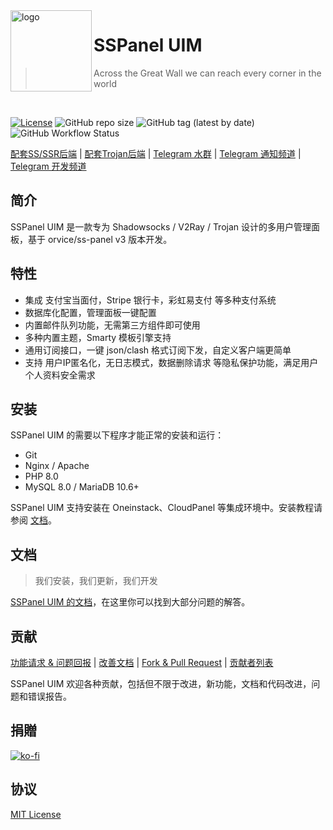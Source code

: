 <img src="https://raw.githubusercontent.com/Anankke/SSPanel-Uim/dev/public/images/uim-logo-round.png" alt="logo" width="130" height="130" align="left" />

<h1>SSPanel UIM</h1>

> Across the Great Wall we can reach every corner in the world

<br/>

[![License](https://img.shields.io/github/license/Anankke/SSPanel-Uim?style=flat-square)](https://github.com/Anankke/SSPanel-Uim/blob/dev/LICENSE)
![GitHub repo size](https://img.shields.io/github/repo-size/anankke/sspanel-uim?style=flat-square&color=328657)
![GitHub tag (latest by date)](https://img.shields.io/github/v/tag/Anankke/SSPanel-Uim?style=flat-square)
![GitHub Workflow Status](https://img.shields.io/github/workflow/status/Anankke/SSPanel-Uim/Lint%20code?label=lint&style=flat-square)


[配套SS/SSR后端](https://github.com/sspanel-uim/shadowsocks-mod) | [配套Trojan后端](https://github.com/sspanel-uim/TrojanX) | [Telegram 水群](https://t.me/ssunion) | [Telegram 通知频道](https://t.me/sspanel_uim) | [Telegram 开发频道](https://t.me/sspanel_uim_dev)

## 简介

SSPanel UIM 是一款专为 Shadowsocks / V2Ray / Trojan 设计的多用户管理面板，基于 orvice/ss-panel v3 版本开发。

## 特性

- 集成 支付宝当面付，Stripe 银行卡，彩虹易支付 等多种支付系统
- 数据库化配置，管理面板一键配置
- 内置邮件队列功能，无需第三方组件即可使用
- 多种内置主题，Smarty 模板引擎支持
- 通用订阅接口，一键 json/clash 格式订阅下发，自定义客户端更简单
- 支持 用户IP匿名化，无日志模式，数据删除请求 等隐私保护功能，满足用户个人资料安全需求

## 安装

SSPanel UIM 的需要以下程序才能正常的安装和运行：

- Git
- Nginx / Apache
- PHP 8.0
- MySQL 8.0 / MariaDB 10.6+

SSPanel UIM 支持安装在 Oneinstack、CloudPanel 等集成环境中。安装教程请参阅 [文档](https://wiki.sspanel.org)。

## 文档

> 我们安装，我们更新，我们开发

[SSPanel UIM 的文档](https://wiki.sspanel.org)，在这里你可以找到大部分问题的解答。

## 贡献

[功能请求 & 问题回报](https://github.com/Anankke/SSPanel-Uim/issues/new) | [改善文档](https://github.com/sspanel-uim/Wiki) | [Fork & Pull Request](https://github.com/Anankke/SSPanel-Uim/fork) | [贡献者列表](https://wiki.sspanel.org/#/contributors)

SSPanel UIM 欢迎各种贡献，包括但不限于改进，新功能，文档和代码改进，问题和错误报告。

## 捐贈

[![ko-fi](https://ko-fi.com/img/githubbutton_sm.svg)](https://ko-fi.com/O5O850UEH)

## 协议

[MIT License](blob/dev/LICENSE)
